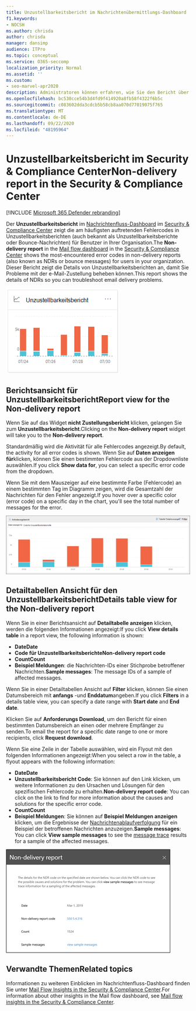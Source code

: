 ```yaml
---
title: Unzustellbarkeitsbericht im Nachrichtenübermittlungs-Dashboard
f1.keywords:
- NOCSH
ms.author: chrisda
author: chrisda
manager: dansimp
audience: ITPro
ms.topic: conceptual
ms.service: O365-seccomp
localization_priority: Normal
ms.assetid: ''
ms.custom:
- seo-marvel-apr2020
description: Administratoren können erfahren, wie Sie den Bericht über Unzustellbarkeits Informationen im Nachrichtenfluss-Dashboard im Security & Compliance Center verwenden, um die am häufigsten auftretenden Fehlercodes in Unzustellbarkeitsberichten (auch als Unzustellbarkeitsberichte oder Unzustellbarkeitsnachrichten bezeichnet) von Absendern in Ihrer Organisation zu überwachen.
ms.openlocfilehash: bc530cce54b3d4fd9f414920a8fb58f4322f6b5c
ms.sourcegitcommit: c083602dda3cdcb5b58cb8aa070d77019075f765
ms.translationtype: MT
ms.contentlocale: de-DE
ms.lasthandoff: 09/22/2020
ms.locfileid: "48195964"
---
```

# <a name="non-delivery-report-in-the-security--compliance-center"></a><span data-ttu-id="1d89b-103">Unzustellbarkeitsbericht im Security & Compliance Center</span><span class="sxs-lookup"><span data-stu-id="1d89b-103">Non-delivery report in the Security & Compliance Center</span></span>

[!INCLUDE [Microsoft 365 Defender rebranding](../includes/microsoft-defender-for-office.md)]


<span data-ttu-id="1d89b-104">Der **Unzustellbarkeitsbericht** im [Nachrichtenfluss-Dashboard](mail-flow-insights-v2.md) im [Security & Compliance Center](https://protection.office.com) zeigt die am häufigsten auftretenden Fehlercodes in Unzustellbarkeitsberichten (auch bekannt als Unzustellbarkeitsberichte oder Bounce-Nachrichten) für Benutzer in Ihrer Organisation.</span><span class="sxs-lookup"><span data-stu-id="1d89b-104">The **Non-delivery report** in the [Mail flow dashboard](mail-flow-insights-v2.md) in the [Security & Compliance Center](https://protection.office.com) shows the most-encountered error codes in non-delivery reports (also known as NDRs or bounce messages) for users in your organization.</span></span> <span data-ttu-id="1d89b-105">Dieser Bericht zeigt die Details von Unzustellbarkeitsberichten an, damit Sie Probleme mit der e-Mail-Zustellung beheben können.</span><span class="sxs-lookup"><span data-stu-id="1d89b-105">This report shows the details of NDRs so you can troubleshoot email delivery problems.</span></span>

![Widget "nicht Zustellungsbericht" im Nachrichtenfluss-Dashboard im Security & Compliance Center](../../media/mfi-non-delivery-report-widget.png)

## <a name="report-view-for-the-non-delivery-report"></a><span data-ttu-id="1d89b-107">Berichtsansicht für Unzustellbarkeitsbericht</span><span class="sxs-lookup"><span data-stu-id="1d89b-107">Report view for the Non-delivery report</span></span>

<span data-ttu-id="1d89b-108">Wenn Sie auf das Widget **nicht Zustellungsbericht** klicken, gelangen Sie zum **Unzustellbarkeitsbericht**.</span><span class="sxs-lookup"><span data-stu-id="1d89b-108">Clicking on the **Non-delivery report** widget will take you to the **Non-delivery report**.</span></span>

<span data-ttu-id="1d89b-109">Standardmäßig wird die Aktivität für alle Fehlercodes angezeigt.</span><span class="sxs-lookup"><span data-stu-id="1d89b-109">By default, the activity for all error codes is shown.</span></span> <span data-ttu-id="1d89b-110">Wenn Sie auf **Daten anzeigen für**klicken, können Sie einen bestimmten Fehlercode aus der Dropdownliste auswählen.</span><span class="sxs-lookup"><span data-stu-id="1d89b-110">If you click **Show data for**, you can select a specific error code from the dropdown.</span></span>

<span data-ttu-id="1d89b-111">Wenn Sie mit dem Mauszeiger auf eine bestimmte Farbe (Fehlercode) an einem bestimmten Tag im Diagramm zeigen, wird die Gesamtzahl der Nachrichten für den Fehler angezeigt.</span><span class="sxs-lookup"><span data-stu-id="1d89b-111">If you hover over a specific color (error code) on a specific day in the chart, you'll see the total number of messages for the error.</span></span>

![Berichtsansicht im Bericht "nicht akzeptierte Domäne"](../../media/mfi-non-delivery-report-overview-view.png)

## <a name="details-table-view-for-the-non-delivery-report"></a><span data-ttu-id="1d89b-113">Detailtabellen Ansicht für den Unzustellbarkeitsbericht</span><span class="sxs-lookup"><span data-stu-id="1d89b-113">Details table view for the Non-delivery report</span></span>

<span data-ttu-id="1d89b-114">Wenn Sie in einer Berichtsansicht auf **Detailtabelle anzeigen** klicken, werden die folgenden Informationen angezeigt:</span><span class="sxs-lookup"><span data-stu-id="1d89b-114">If you click **View details table** in a report view, the following information is shown:</span></span>

- <span data-ttu-id="1d89b-115">**Date**</span><span class="sxs-lookup"><span data-stu-id="1d89b-115">**Date**</span></span>
- <span data-ttu-id="1d89b-116">**Code für Unzustellbarkeitsberichte**</span><span class="sxs-lookup"><span data-stu-id="1d89b-116">**Non-delivery report code**</span></span>
- <span data-ttu-id="1d89b-117">**Count**</span><span class="sxs-lookup"><span data-stu-id="1d89b-117">**Count**</span></span>
- <span data-ttu-id="1d89b-118">**Beispiel Meldungen**: die Nachrichten-IDs einer Stichprobe betroffener Nachrichten.</span><span class="sxs-lookup"><span data-stu-id="1d89b-118">**Sample messages**: The message IDs of a sample of affected messages.</span></span>

<span data-ttu-id="1d89b-119">Wenn Sie in einer Detailtabellen Ansicht auf **Filter** klicken, können Sie einen Datumsbereich mit **anfangs** -und **Enddatum**angeben.</span><span class="sxs-lookup"><span data-stu-id="1d89b-119">If you click **Filters** in a details table view, you can specify a date range with **Start date** and **End date**.</span></span>

<span data-ttu-id="1d89b-120">Klicken Sie auf **Anforderungs Download**, um den Bericht für einen bestimmten Datumsbereich an einen oder mehrere Empfänger zu senden.</span><span class="sxs-lookup"><span data-stu-id="1d89b-120">To email the report for a specific date range to one or more recipients, click **Request download**.</span></span>

<span data-ttu-id="1d89b-121">Wenn Sie eine Zeile in der Tabelle auswählen, wird ein Flyout mit den folgenden Informationen angezeigt:</span><span class="sxs-lookup"><span data-stu-id="1d89b-121">When you select a row in the table, a flyout appears with the following information:</span></span>

- <span data-ttu-id="1d89b-122">**Date**</span><span class="sxs-lookup"><span data-stu-id="1d89b-122">**Date**</span></span>
- <span data-ttu-id="1d89b-123">**Unzustellbarkeitsbericht Code**: Sie können auf den Link klicken, um weitere Informationen zu den Ursachen und Lösungen für den spezifischen Fehlercode zu erhalten.</span><span class="sxs-lookup"><span data-stu-id="1d89b-123">**Non-delivery report code**: You can click on the link to find for more information about the causes and solutions for the specific error code.</span></span>
- <span data-ttu-id="1d89b-124">**Count**</span><span class="sxs-lookup"><span data-stu-id="1d89b-124">**Count**</span></span>
- <span data-ttu-id="1d89b-125">**Beispiel Meldungen**: Sie können auf **Beispiel Meldungen anzeigen** klicken, um die Ergebnisse der [Nachrichtenablaufverfolgung](message-trace-scc.md) für ein Beispiel der betroffenen Nachrichten anzuzeigen.</span><span class="sxs-lookup"><span data-stu-id="1d89b-125">**Sample messages**: You can click **View sample messages** to see the [message trace](message-trace-scc.md) results for a sample of the affected messages.</span></span>

![Detail Flyout nach dem Auswählen einer Zeile in der Detailtabellen Ansicht im Unzustellbarkeitsbericht](../../media/mfi-non-delivery-report-details-flyout.png)

## <a name="related-topics"></a><span data-ttu-id="1d89b-127">Verwandte Themen</span><span class="sxs-lookup"><span data-stu-id="1d89b-127">Related topics</span></span>

<span data-ttu-id="1d89b-128">Informationen zu weiteren Einblicken im Nachrichtenfluss-Dashboard finden Sie unter [Mail Flow Insights in the Security & Compliance Center](mail-flow-insights-v2.md).</span><span class="sxs-lookup"><span data-stu-id="1d89b-128">For information about other insights in the Mail flow dashboard, see [Mail flow insights in the Security & Compliance Center](mail-flow-insights-v2.md).</span></span>

